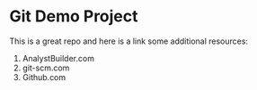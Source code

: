 # Git Demo Project
This is a great repo and here is a link some additional resources:
1. AnalystBuilder.com
2. git-scm.com
3. Github.com
